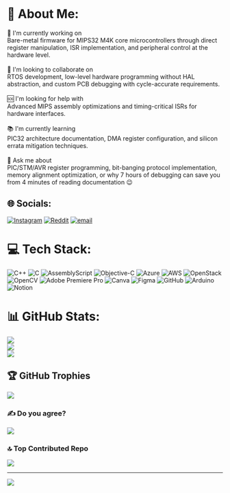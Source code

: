 # 💫 About Me:
🔧 I'm currently working on<br>Bare-metal firmware for MIPS32 M4K core microcontrollers through direct register manipulation, ISR implementation, and peripheral control at the hardware level.<br><br>🤝 I'm looking to collaborate on<br>RTOS development, low-level hardware programming without HAL abstraction, and custom PCB debugging with cycle-accurate requirements.<br><br>🆘 I'm looking for help with<br>Advanced MIPS assembly optimizations and timing-critical ISRs for hardware interfaces.<br><br>📚 I'm currently learning<br>PIC32 architecture documentation, DMA register configuration, and silicon errata mitigation techniques.<br><br>💬 Ask me about<br>PIC/STM/AVR register programming, bit-banging protocol implementation, memory alignment optimization, or why 7 hours of debugging can save you from 4 minutes of reading documentation 😉


## 🌐 Socials:
[![Instagram](https://img.shields.io/badge/Instagram-%23E4405F.svg?logo=Instagram&logoColor=white)](https://instagram.com/mikefoxtrot.x)  [![Reddit](https://img.shields.io/badge/Reddit-%23FF4500.svg?logo=Reddit&logoColor=white)](https://reddit.com/user/mikefoxtrot_X) [![email](https://img.shields.io/badge/Email-D14836?logo=gmail&logoColor=white)](mailto:muhammadfahadx2.0@gmail.com) 

# 💻 Tech Stack:
![C++](https://img.shields.io/badge/c++-%2300599C.svg?style=flat&logo=c%2B%2B&logoColor=white) ![C](https://img.shields.io/badge/c-%2300599C.svg?style=flat&logo=c&logoColor=white) ![AssemblyScript](https://img.shields.io/badge/assembly%20script-%23000000.svg?style=flat&logo=assemblyscript&logoColor=white) ![Objective-C](https://img.shields.io/badge/OBJECTIVE--C-%233A95E3.svg?style=flat&logo=apple&logoColor=white) ![Azure](https://img.shields.io/badge/azure-%230072C6.svg?style=flat&logo=microsoftazure&logoColor=white) ![AWS](https://img.shields.io/badge/AWS-%23FF9900.svg?style=flat&logo=amazon-aws&logoColor=white) ![OpenStack](https://img.shields.io/badge/Openstack-%23f01742.svg?style=flat&logo=openstack&logoColor=white) ![OpenCV](https://img.shields.io/badge/opencv-%23white.svg?style=flat&logo=opencv&logoColor=white) ![Adobe Premiere Pro](https://img.shields.io/badge/Adobe%20Premiere%20Pro-9999FF.svg?style=flat&logo=Adobe%20Premiere%20Pro&logoColor=white) ![Canva](https://img.shields.io/badge/Canva-%2300C4CC.svg?style=flat&logo=Canva&logoColor=white) ![Figma](https://img.shields.io/badge/figma-%23F24E1E.svg?style=flat&logo=figma&logoColor=white) ![GitHub](https://img.shields.io/badge/github-%23121011.svg?style=flat&logo=github&logoColor=white) ![Arduino](https://img.shields.io/badge/-Arduino-00979D?style=flat&logo=Arduino&logoColor=white) ![Notion](https://img.shields.io/badge/Notion-%23000000.svg?style=flat&logo=notion&logoColor=white)
# 📊 GitHub Stats:
![](https://github-readme-stats.vercel.app/api?username=fahad-ee&theme=github_dark&hide_border=false&include_all_commits=true&count_private=true)<br/>
![](https://nirzak-streak-stats.vercel.app/?user=fahad-ee&theme=github_dark&hide_border=false)<br/>
![](https://github-readme-stats.vercel.app/api/top-langs/?username=fahad-ee&theme=github_dark&hide_border=false&include_all_commits=true&count_private=true&layout=compact)

## 🏆 GitHub Trophies
![](https://github-profile-trophy.vercel.app/?username=fahad-ee&theme=blueberry&no-frame=false&no-bg=false&margin-w=4)

### ✍️ Do you agree?
![](https://quotes-github-readme.vercel.app/api?type=horizontal&theme=tokyonight)

### 🔝 Top Contributed Repo
![](https://github-contributor-stats.vercel.app/api?username=fahad-ee&limit=5&theme=github_dark&combine_all_yearly_contributions=true)

---
[![](https://visitcount.itsvg.in/api?id=fahad-ee&icon=2&color=4)](https://visitcount.itsvg.in)

<!-- Proudly created with GPRM ( https://gprm.itsvg.in ) -->

